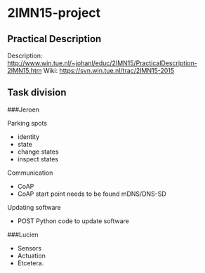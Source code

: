 # 2IMN15-project

Practical Description
---------------------
Description: http://www.win.tue.nl/~johanl/educ/2IMN15/PracticalDescription-2IMN15.htm
Wiki: https://svn.win.tue.nl/trac/2IMN15-2015

Task division
-------------
###Jeroen

Parking spots
- identity
- state
- change states
- inspect states

Communication
- CoAP
- CoAP start point needs to be found mDNS/DNS-SD

Updating software
- POST Python code to update software

###Lucien
- Sensors
- Actuation
- Etcetera.
